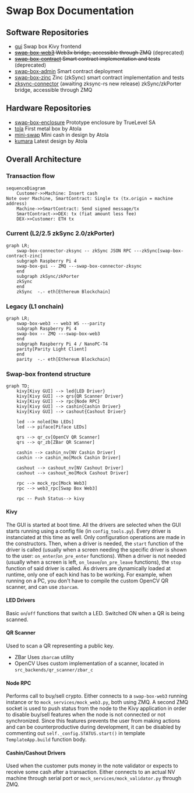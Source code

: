 # Swap Box Documentation

## Software Repositories
- [gui](gitlab.com/TrueLevel/swapbox/gui)
  Swap box Kivy frontend
- ~~[swap-box-web3](github.com/TrueLevelSA/swap-box-web3)
  Web3x bridge, accessible through ZMQ~~ (deprecated)
- ~~[swap-box-contract](github.com/TrueLevelSA/swap-box-contract)
  Smart contract implementation and tests~~ (deprecated)
- [swap-box-admin](github.com/TrueLevelSA/swap-box-admin)
  Smart contract deployment
- [swap-box-zinc](gitlab.com/TrueLevel/swapbox/backend-zinc)
  Zinc (zkSync) smart contract implementation and tests
- [zksync-connector](gitlab.com/TrueLevel/swapbox/zksync-connector) (awaiting zksync-rs new release)
  zkSync/zkPorter bridge, accessible through ZMQ


## Hardware Repositories

- [swap-box-enclosure](https://github.com/TrueLevelSA/swap-box-enclosure)
 Prototype enclosure by TrueLevel SA
- [tola](https://gitlab.com/atola/swapboxenclosure/tola)
 First metal box by Atola
- [mini-swap](https://gitlab.com/atola/swapboxenclosure/mini-swap)
 Mini cash in design by Atola
- [kumara](https://gitlab.com/atola/swapboxenclosure/kurmara)
 Latest design by Atola

## Overall Architecture

### Transaction flow

```mermaid
sequenceDiagram
    Customer->>Machine: Insert cash 
Note over Machine, SmartContract: Single tx (tx.origin = machine address)
    Machine->>SmartContract: Send signed message/tx
    SmartContract->>DEX: tx (fiat amount less fee)
    DEX->>Customer: ETH tx 
```

### Current (L2/2.5 zkSync 2.0/zkPorter)
```mermaid
graph LR;
    swap-box-connector-zksync -- zkSync JSON RPC ---zkSync[swap-box-contract-zinc]
    subgraph Raspberry Pi 4
    swap-box-gui -- ZMQ ---swap-box-connector-zksync
    end
    subgraph zkSync/zkPorter
    zkSync
    end
    zkSync  -.- eth[Ethereum Blockchain]

```

### Legacy (L1 onchain)
```mermaid
graph LR;
    swap-box-web3 -- web3 WS ---parity
    subgraph Raspberry Pi 4
    swap-box -- ZMQ ---swap-box-web3
    end
    subgraph Raspberry Pi 4 / NanoPC-T4
    parity[Parity Light Client]
    end
    parity  -.- eth[Ethereum Blockchain]

```

### Swap-box frontend structure
```mermaid
graph TD;
    kivy[Kivy GUI] --> led{LED Driver}
    kivy[Kivy GUI] --> qrs{QR Scanner Driver}
    kivy[Kivy GUI] --> rpc{Node RPC}
    kivy[Kivy GUI] --> cashin{Cashin Driver}
    kivy[Kivy GUI] --> cashout{Cashout Driver}

    led --> noled[No LEDs]
    led --> piface[Piface LEDs]

    qrs --> qr_cv[OpenCV QR Scanner]
    qrs --> qr_zb[ZBar QR Scanner]

    cashin --> cashin_nv[NV Cashin Driver]
    cashin --> cashin_mo[Mock Cashin Driver]

    cashout --> cashout_nv[NV Cashout Driver]
    cashout --> cashout_mo[Mock Cashout Driver]

    rpc --> mock_rpc[Mock Web3]
    rpc --> web3_rpc[Swap Box Web3]

    rpc -- Push Status--> kivy
```

#### Kivy
The GUI is started at boot time. All the drivers are selected when the GUI starts running using a config file (in `config_tools.py`).
Every driver is instanciated at this time as well. Only configuration operations are made in the constructors.
Then, when a driver is needed, the `start` function of the driver is called (usually when a screen needing the 
specific driver is shown to the user: `on_enter`/`on_pre_enter` functions). When a driver is not needed (usually when a screen is left, `on_leave`/`on_pre_leave` functions), the `stop` function of said driver is called.
As drivers are dynamically loaded at runtime, only one of each kind has to be working. For example, when running
on a PC, you don't have to compile the custom OpenCV QR scanner, and can use `zbarcam`.

#### LED Drivers
Basic `on`/`off` functions that switch a LED. Switched ON when a QR is being scanned.

#### QR Scanner
Used to scan a QR representing a public key.
- ZBar
  Uses `zbarcam` utility
- OpenCV
  Uses custom implementation of a scanner, located in `src_backends/qr_scanner/zbar_c`

#### Node RPC
Performs call to buy/sell crypto. Either connects to a `swap-box-web3` running instance or to `mock_services/mock_web3.py`, both using ZMQ.
A second ZMQ socket is used to push status from the node to the Kivy application in order to disable buy/sell
features when the node is not connected or not synchronized. Since this features prevents the user from making actions and can be counterproductive during development, it can be disabled by commenting out `self._config.STATUS.start()` in template `TemplateApp.build` function body.

#### Cashin/Cashout Drivers
Used when the customer puts money in the note validator or expects to receive some cash after a transaction.
Either connects to an actual NV machine through serial port or `mock_services/mock_validator.py` through ZMQ.